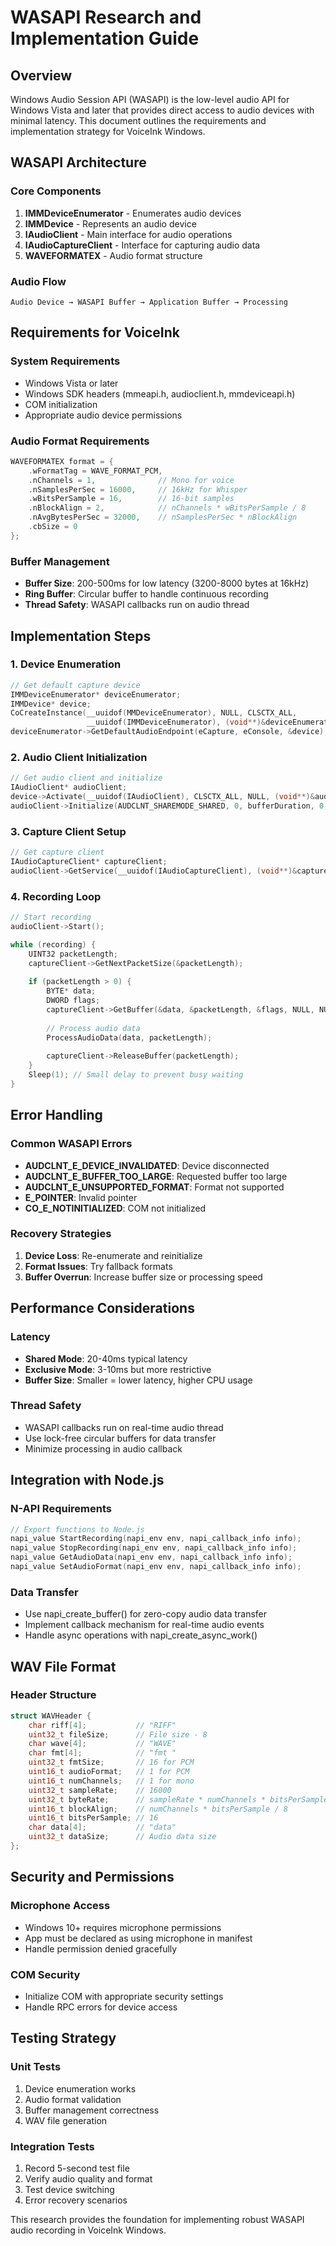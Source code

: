 # WASAPI Research and Implementation Guide

## Overview
Windows Audio Session API (WASAPI) is the low-level audio API for Windows Vista and later that provides direct access to audio devices with minimal latency. This document outlines the requirements and implementation strategy for VoiceInk Windows.

## WASAPI Architecture

### Core Components
1. **IMMDeviceEnumerator** - Enumerates audio devices
2. **IMMDevice** - Represents an audio device
3. **IAudioClient** - Main interface for audio operations
4. **IAudioCaptureClient** - Interface for capturing audio data
5. **WAVEFORMATEX** - Audio format structure

### Audio Flow
```
Audio Device → WASAPI Buffer → Application Buffer → Processing
```

## Requirements for VoiceInk

### System Requirements
- Windows Vista or later
- Windows SDK headers (mmeapi.h, audioclient.h, mmdeviceapi.h)
- COM initialization
- Appropriate audio device permissions

### Audio Format Requirements
```cpp
WAVEFORMATEX format = {
    .wFormatTag = WAVE_FORMAT_PCM,
    .nChannels = 1,              // Mono for voice
    .nSamplesPerSec = 16000,     // 16kHz for Whisper
    .wBitsPerSample = 16,        // 16-bit samples
    .nBlockAlign = 2,            // nChannels * wBitsPerSample / 8
    .nAvgBytesPerSec = 32000,    // nSamplesPerSec * nBlockAlign
    .cbSize = 0
};
```

### Buffer Management
- **Buffer Size**: 200-500ms for low latency (3200-8000 bytes at 16kHz)
- **Ring Buffer**: Circular buffer to handle continuous recording
- **Thread Safety**: WASAPI callbacks run on audio thread

## Implementation Steps

### 1. Device Enumeration
```cpp
// Get default capture device
IMMDeviceEnumerator* deviceEnumerator;
IMMDevice* device;
CoCreateInstance(__uuidof(MMDeviceEnumerator), NULL, CLSCTX_ALL,
                 __uuidof(IMMDeviceEnumerator), (void**)&deviceEnumerator);
deviceEnumerator->GetDefaultAudioEndpoint(eCapture, eConsole, &device);
```

### 2. Audio Client Initialization
```cpp
// Get audio client and initialize
IAudioClient* audioClient;
device->Activate(__uuidof(IAudioClient), CLSCTX_ALL, NULL, (void**)&audioClient);
audioClient->Initialize(AUDCLNT_SHAREMODE_SHARED, 0, bufferDuration, 0, &format, NULL);
```

### 3. Capture Client Setup
```cpp
// Get capture client
IAudioCaptureClient* captureClient;
audioClient->GetService(__uuidof(IAudioCaptureClient), (void**)&captureClient);
```

### 4. Recording Loop
```cpp
// Start recording
audioClient->Start();

while (recording) {
    UINT32 packetLength;
    captureClient->GetNextPacketSize(&packetLength);
    
    if (packetLength > 0) {
        BYTE* data;
        DWORD flags;
        captureClient->GetBuffer(&data, &packetLength, &flags, NULL, NULL);
        
        // Process audio data
        ProcessAudioData(data, packetLength);
        
        captureClient->ReleaseBuffer(packetLength);
    }
    Sleep(1); // Small delay to prevent busy waiting
}
```

## Error Handling

### Common WASAPI Errors
- **AUDCLNT_E_DEVICE_INVALIDATED**: Device disconnected
- **AUDCLNT_E_BUFFER_TOO_LARGE**: Requested buffer too large
- **AUDCLNT_E_UNSUPPORTED_FORMAT**: Format not supported
- **E_POINTER**: Invalid pointer
- **CO_E_NOTINITIALIZED**: COM not initialized

### Recovery Strategies
1. **Device Loss**: Re-enumerate and reinitialize
2. **Format Issues**: Try fallback formats
3. **Buffer Overrun**: Increase buffer size or processing speed

## Performance Considerations

### Latency
- **Shared Mode**: 20-40ms typical latency
- **Exclusive Mode**: 3-10ms but more restrictive
- **Buffer Size**: Smaller = lower latency, higher CPU usage

### Thread Safety
- WASAPI callbacks run on real-time audio thread
- Use lock-free circular buffers for data transfer
- Minimize processing in audio callback

## Integration with Node.js

### N-API Requirements
```cpp
// Export functions to Node.js
napi_value StartRecording(napi_env env, napi_callback_info info);
napi_value StopRecording(napi_env env, napi_callback_info info);
napi_value GetAudioData(napi_env env, napi_callback_info info);
napi_value SetAudioFormat(napi_env env, napi_callback_info info);
```

### Data Transfer
- Use napi_create_buffer() for zero-copy audio data transfer
- Implement callback mechanism for real-time audio events
- Handle async operations with napi_create_async_work()

## WAV File Format

### Header Structure
```cpp
struct WAVHeader {
    char riff[4];           // "RIFF"
    uint32_t fileSize;      // File size - 8
    char wave[4];           // "WAVE"
    char fmt[4];            // "fmt "
    uint32_t fmtSize;       // 16 for PCM
    uint16_t audioFormat;   // 1 for PCM
    uint16_t numChannels;   // 1 for mono
    uint32_t sampleRate;    // 16000
    uint32_t byteRate;      // sampleRate * numChannels * bitsPerSample / 8
    uint16_t blockAlign;    // numChannels * bitsPerSample / 8
    uint16_t bitsPerSample; // 16
    char data[4];           // "data"
    uint32_t dataSize;      // Audio data size
};
```

## Security and Permissions

### Microphone Access
- Windows 10+ requires microphone permissions
- App must be declared as using microphone in manifest
- Handle permission denied gracefully

### COM Security
- Initialize COM with appropriate security settings
- Handle RPC errors for device access

## Testing Strategy

### Unit Tests
1. Device enumeration works
2. Audio format validation
3. Buffer management correctness
4. WAV file generation

### Integration Tests
1. Record 5-second test file
2. Verify audio quality and format
3. Test device switching
4. Error recovery scenarios

This research provides the foundation for implementing robust WASAPI audio recording in VoiceInk Windows.
